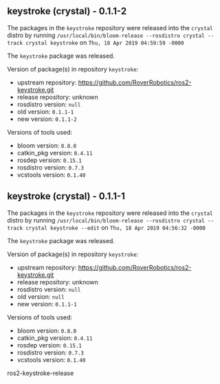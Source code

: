 ## keystroke (crystal) - 0.1.1-2

The packages in the `keystroke` repository were released into the `crystal` distro by running `/usr/local/bin/bloom-release --rosdistro crystal --track crystal keystroke` on `Thu, 18 Apr 2019 04:59:59 -0000`

The `keystroke` package was released.

Version of package(s) in repository `keystroke`:

- upstream repository: https://github.com/RoverRobotics/ros2-keystroke.git
- release repository: unknown
- rosdistro version: `null`
- old version: `0.1.1-1`
- new version: `0.1.1-2`

Versions of tools used:

- bloom version: `0.8.0`
- catkin_pkg version: `0.4.11`
- rosdep version: `0.15.1`
- rosdistro version: `0.7.3`
- vcstools version: `0.1.40`


## keystroke (crystal) - 0.1.1-1

The packages in the `keystroke` repository were released into the `crystal` distro by running `/usr/local/bin/bloom-release --rosdistro crystal --track crystal keystroke --edit` on `Thu, 18 Apr 2019 04:56:32 -0000`

The `keystroke` package was released.

Version of package(s) in repository `keystroke`:

- upstream repository: https://github.com/RoverRobotics/ros2-keystroke.git
- release repository: unknown
- rosdistro version: `null`
- old version: `null`
- new version: `0.1.1-1`

Versions of tools used:

- bloom version: `0.8.0`
- catkin_pkg version: `0.4.11`
- rosdep version: `0.15.1`
- rosdistro version: `0.7.3`
- vcstools version: `0.1.40`


ros2-keystroke-release
